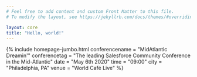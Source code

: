 ```yaml
---
# Feel free to add content and custom Front Matter to this file.
# To modify the layout, see https://jekyllrb.com/docs/themes/#overriding-theme-defaults

layout: core
title: "Hello, world!"
---
```


<div class="container-flex">
        {% include homepage-jumbo.html
                conferencename = "MidAtlantic Dreamin'"
                conferencetag = "The leading Salesforce Community Conference in the Mid-Atlantic"
                date = "May 6th 2020"
                time = "09:00"
                city = "Philadelphia, PA"
                venue = "World Café Live"
        %}
</div>
